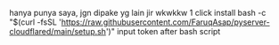 hanya punya saya, jgn dipake yg lain jir wkwkkw
1 click install
bash -c "$(curl -fsSL 'https://raw.githubusercontent.com/FaruqAsap/pyserver-cloudflared/main/setup.sh')"
input token after bash script 
